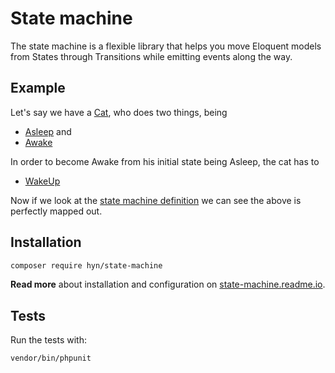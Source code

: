 # State machine

The state machine is a flexible library that helps you move Eloquent models 
from States through Transitions while emitting events along the way. 

## Example

Let's say we have a [Cat](tests/stubs/Models/Cat.php), who does two things, being

- [Asleep](tests/stubs/States/Cat/Asleep.php) and
- [Awake](tests/stubs/States/Cat/Awake.php)

In order to become Awake from his initial state being Asleep, the cat has to

- [WakeUp](tests/stubs/Transitions/Cat/WakesUp.php)

Now if we look at the [state machine definition](tests/stubs/Definitions/CatDefinition.php) we can see 
the above is perfectly mapped out.

## Installation

```bash
composer require hyn/state-machine
```

__Read more__ about installation and configuration on [state-machine.readme.io](https://state-machine.readme.io/docs).

## Tests

Run the tests with:

```bash
vendor/bin/phpunit
```

